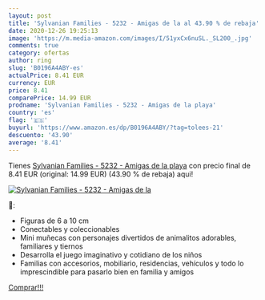 ```yaml
---
layout: post
title: 'Sylvanian Families - 5232 - Amigas de la al 43.90 % de rebaja'
date: 2020-12-26 19:25:13
image: 'https://m.media-amazon.com/images/I/51yxCx6nuSL._SL200_.jpg'
comments: true
category: ofertas
author: ring
slug: 'B0196A4ABY-es'
actualPrice: 8.41 EUR
currency: EUR
price: 8.41
comparePrice: 14.99 EUR
prodname: 'Sylvanian Families - 5232 - Amigas de la playa'
country: 'es'
flag: '🇪🇸'
buyurl: 'https://www.amazon.es/dp/B0196A4ABY/?tag=tolees-21'
descuento: '43.90'
average: '8.41'
---
```


Tienes [Sylvanian Families - 5232 - Amigas de la playa](https://www.amazon.es/dp/B0196A4ABY/?tag=tolees-21) con precio final de  8.41 EUR (original: 14.99 EUR) (43.90 %  de rebaja) aqui!

[![Sylvanian Families - 5232 - Amigas de la](https://m.media-amazon.com/images/I/51yxCx6nuSL._SL200_.jpg)](https://www.amazon.es/dp/B0196A4ABY/?tag=tolees-21)

🔎:

- Figuras de 6 a 10 cm
- Conectables y coleccionables
- Mini muñecas con personajes divertidos de animalitos adorables, familiares y tiernos
- Desarrolla el juego imaginativo y cotidiano de los niños
- Familias con accesorios, mobiliario, residencias, vehículos y todo lo imprescindible para pasarlo bien en familia y amigos

[Comprar!!!](https://www.amazon.es/dp/B0196A4ABY/?tag=tolees-21)
